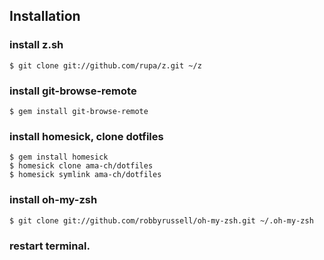 ## Installation

### install z.sh

    $ git clone git://github.com/rupa/z.git ~/z

### install git-browse-remote

    $ gem install git-browse-remote

### install homesick, clone dotfiles

    $ gem install homesick
    $ homesick clone ama-ch/dotfiles
    $ homesick symlink ama-ch/dotfiles

### install oh-my-zsh

    $ git clone git://github.com/robbyrussell/oh-my-zsh.git ~/.oh-my-zsh

### restart terminal.
